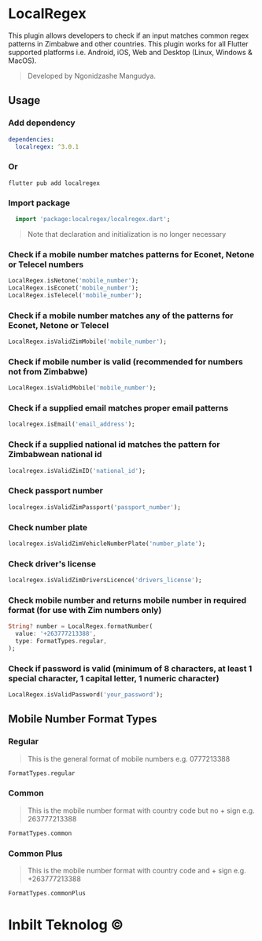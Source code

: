 # LocalRegex

This plugin allows developers to check if an input matches common regex patterns in Zimbabwe and other countries.
This plugin works for all Flutter supported platforms i.e. Android, iOS, Web and Desktop (Linux, Windows & MacOS).

> Developed by Ngonidzashe Mangudya.

## Usage
### Add dependency
```yaml
dependencies:
  localregex: ^3.0.1
```

### Or
```shell
flutter pub add localregex
```

### Import package
```dart
  import 'package:localregex/localregex.dart';
```

> Note that declaration and initialization is no longer necessary

### Check if a mobile number matches patterns for Econet, Netone or Telecel numbers

```dart
LocalRegex.isNetone('mobile_number');
LocalRegex.isEconet('mobile_number');
LocalRegex.isTelecel('mobile_number');
```

### Check if a mobile number matches any of the patterns for Econet, Netone or Telecel
```dart
LocalRegex.isValidZimMobile('mobile_number');
```

### Check if mobile number is valid (recommended for numbers not from Zimbabwe)
```dart
LocalRegex.isValidMobile('mobile_number');
```

### Check if a supplied email matches proper email patterns
```dart
localregex.isEmail('email_address');
```

### Check if a supplied national id matches the pattern for Zimbabwean national id
```dart
localregex.isValidZimID('national_id');
```

### Check passport number
```dart
localregex.isValidZimPassport('passport_number');
```

### Check number plate
```dart
localregex.isValidZimVehicleNumberPlate('number_plate');
```

### Check driver's license
```dart
localregex.isValidZimDriversLicence('drivers_license');
```

### Check mobile number and returns mobile number in required format (for use with Zim numbers only)
``` dart
String? number = LocalRegex.formatNumber(
  value: '+263777213388',
  type: FormatTypes.regular,
);
```

### Check if password is valid (minimum of 8 characters, at least 1 special character, 1 capital letter, 1 numeric character)
```dart
LocalRegex.isValidPassword('your_password');
```

## Mobile Number Format Types
### Regular
> This is the general format of mobile numbers e.g. 0777213388
``` dart
FormatTypes.regular
```

### Common
> This is the mobile number format with country code but no + sign e.g. 263777213388
``` dart
FormatTypes.common
```

### Common Plus
> This is the mobile number format with country code and + sign e.g. +263777213388
``` dart
FormatTypes.commonPlus
```

# Inbilt Teknolog ©

